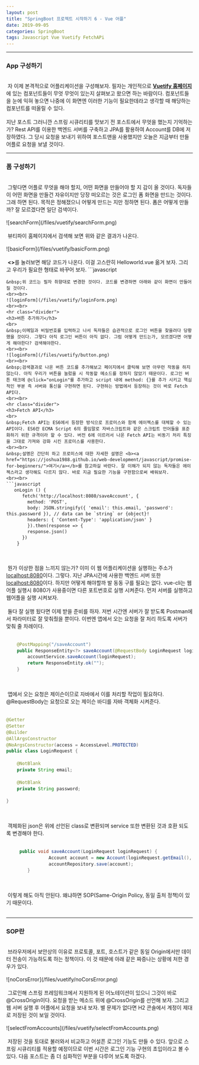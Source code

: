 ```yaml
---
layout: post
title: "SpringBoot 프로젝트 시작하기 6 - Vue 어플"
date: 2019-09-05
categories: SpringBoot
tags: Javascript Vue Vuetify FetchAPi
---
```

<div style="display:none;">
프론트 엔드에 해당하는 웹어플 만들기 
웹어플에서 백서버로 로그인 시도해보기
웹어플 로그인 요청 시, 프론트 엔드와 백엔드로 나뉘었을 때 문제점 기술
</div>
<hr class="divider">
<h3>App 구성하기</h3>
<br>
&nbsp;자 이제 본격적으로 어플리케이션을 구성해보자. 필자는 개인적으로 <b><a href="https://vuetifyjs.com/ko/">Vuetify 홈페이지</a></b>에 있는 컴포넌트들이 무엇 무엇이 있는지 살펴보고 왔으면 하는 바람이다. 컴포넌트들을 눈에 익혀 놓으면 나중에 이 화면엔 이러한 기능이 필요한데라고 생각할 때 해당하는 컴포넌트를 떠올릴 수 있다. 
<br><br>
지난 포스트 그러니깐 스프링 시큐리티를 맛보기 전 포스트에서 무엇을 했는지 기억하는가? Rest API를 이용한 백엔드 서버를 구축하고 JPA를 활용하여 Account를 DB에 저장하였다. 그 당시 요청을 보내기 위하여 포스트맨을 사용했지만 오늘은 지금부터 만들 어플로 요청을 보낼 것이다. 
<hr class="divider">
<h3>폼 구성하기</h3>
<br>
&nbsp;그렇다면 어플로 무엇을 해야 할지, 어떤 화면을 만들어야 할 지 감이 올 것이다. 독자들이 어떤 화면을 만들건 자유이지만 당장 떠오르는 것은 로그인 폼 화면을 만드는 것이다. 그래 하면 된다. 목적은 정해졌으니 어떻게 만드는 지만 정하면 된다. 폼은 어떻게 만들까? 잘 모르겠다면 일단 검색이다.
<br><br>
![searchForm](/files/vuetify/searchForm.png)
<br><br>
&nbsp;뷰티파이 홈페이지에서 검색해 보면 위와 같은 결과가 나온다.
<br><br>
![basicForm](/files/vuetify/basicForm.png)
<br><br>
&nbsp;<b><></b>를 눌러보면 해당 코드가 나온다. 이걸 고스란히 Helloworld.vue 옮겨 보자. 그리고 우리가 필요한 형태로 바꾸어 보자.
```javascript
<template>
  <v-form>
    <v-container>
      <v-row>
        <v-col cols="12" md="4">
          <v-text-field v-model="email" :rules="emailRules" label="E-mail" required></v-text-field>
        </v-col>

        <v-col cols="12" md="4">
          <v-text-field
            v-model="password"
            :rules="passwordRules"
            :counter="8"
            type="password"
            label="Password"
            required
          ></v-text-field>
        </v-col>

        <v-col cols="12" md="4">
          <v-btn @click="onLogin">Login</v-btn>
        </v-col>
      </v-row>
    </v-container>
  </v-form>
</template>

<script>
  export default {
    data: () => ({
      valid: false,
      firstname: '',
      password: '',
      passwordRules: [
        v => !!v || 'password is required',
        v => v.length >= 8 || 'password must be at least 8 characters',
      ],
      email: '',
      emailRules: [
        v => !!v || 'E-mail is required',
        v => /.+@.+/.test(v) || 'E-mail must be valid',
      ],
    })
  }
</script>
```
&nbsp;위 코드는 필자 취향대로 변경한 것이다. 코드를 변경하면 아래와 같이 화면이 만들어질 것이다. 
<br><br>
![loginForm](/files/vuetify/loginForm.png)
<br><br>
<hr class="divider">
<h3>버튼 추가하기</h3>
<br>
&nbsp;이메일과 비밀번호를 입력하고 나서 독자들은 습관적으로 로그인 버튼을 찾을려다 당황했을 것이다. 그렇다 아직 로그인 버튼이 아직 없다. 그럼 어떻게 만드는가, 모르겠다면 어떻게 해야한다? 검색해야한다.
<br><br>
![loginForm](/files/vuetify/button.png)
<br><br>
&nbsp;검색결과로 나온 버튼 코드를 추가해보고 페이지에서 클릭해 보면 아무런 작동을 하지 않는다. 아직 우리가 버튼을 눌렀을 시 작동할 메소드를 정하지 않았기 때문이다. 로그인 버튼 태크에 @click="onLogin"를 추가하고 script 내에 method: {}를 추가 시키고 핵심적인 부분 즉 서버와 통신을 구현하면 된다. 구현하는 방법에서 등장하는 것이 바로 Fetch API다.
<br><br>
<hr class="divider">
<h3>Fetch API</h3>
<br>
&nbsp;Fetch API는 ES6에서 등장한 방식으로 프로미스와 함께 에이젝스를 대체할 수 있는 API이다. ES6란 ECMA Script 6의 줄임말로 자바스크립트와 같은 스크립트 언어들을 표준화하기 위한 규격이라 할 수 있다. 버전 6에 이르러서 나온 Fetch API는 비동기 처리 특징을 그대로 가져와 강화 시킨 프로미스를 사용한다. 
<br><br>
&nbsp;설명은 간단히 하고 프로미스에 대한 자세한 설명은 <b><a href="https://joshua1988.github.io/web-development/javascript/promise-for-beginners/">여기</a></b>를 참고하길 바란다. 잘 이해가 되지 않는 독자들은 에이젝스라고 생각해도 다르지 않다. 바로 지금 필요한 기능을 구현함으로써 배워보자.
<br><br>
```javascript
   onLogin () {
      fetch('http://localhost:8080/saveAccount', {
        method: 'POST',
        body: JSON.stringify({ 'email': this.email, 'password': this.password }), // data can be `string` or {object}!
        headers: { 'Content-Type': 'application/json' }
        }).then(response => {
        response.json()
      })
    }
```
<br><br>
&nbsp;뭔가 이상한 점을 느끼지 않는가? 이미 이 웹 어플리케이션을 실행하는 주소가 <u>localhost:8080</u>이다. 그렇다. 지난 JPA시간에 사용한 백엔드 서버 또한 <u>localhost:8080</u>이다. 하지만 어떻게 해야할까 발 동동 구를 필요는 없다. vue-cli는 웹어플 실행시 8080가 사용중이면 다른 포트번호로 실행 시켜준다. 먼저 서버를 실행하고 웹어플을 실행 시켜보자.
<br><br>
&nbsp;둘다 잘 실행 됬다면 이제 받을 준비를 하자. 저번 시간엔 서버가 잘 받도록 Postman에서 파라미터로 잘 맞춰줬을 뿐이다. 이번엔 앱에서 오는 요청을 잘 처리 하도록 서버가 맞춰 줄 차례이다.
<br><br>
```java
    @PostMapping("/saveAccount")
    public ResponseEntity<?> saveAccount(@RequestBody LoginRequest loginRequest) {
        accountService.saveAccount(loginRequest);
        return ResponseEntity.ok("");
    }
```
<br><br>
&nbsp;앱에서 오는 요청은 제이슨이므로 자바에서 이를 처리할 작업이 필요하다. @RequestBody는 요청으로 오는 제이슨 바디를 자바 객체화 시켜준다. 
<br><br>
```java
@Getter
@Setter
@Builder
@AllArgsConstructor
@NoArgsConstructor(access = AccessLevel.PROTECTED)
public class LoginRequest {

    @NotBlank
    private String email;

    @NotBlank
    private String password;

}
```
<br><br>
&nbsp;객체화된 json은 위에 선언된 class로 변환되며 service 또한 변환된 것과 호환 되도록 변경해야 한다.
<br><br>
```java
     public void saveAccount(LoginRequest loginRequest) {
                Account account = new Account(loginRequest.getEmail(), loginRequest.getPassword());
                accountRepository.save(account);
        }
```
<br><br>
&nbsp;이렇게 해도 아직 안된다. 왜냐하면 SOP(Same-Origin Policy, 동일 출처 정책)이 있기 때문이다.
<br><br>
<hr class="divider">
<h3>SOP란</h3>
<br>
&nbsp;브라우저에서 보안상의 이유로 프로토콜, 포트, 호스트가 같은 동일 Origin에서만 데이터 전송이 가능하도록 하는 정책이다. 이 것 때문에 아래 같은 짜증나는 상황에 처한 경우가 있다.
<br><br>
![noCorsError](/files/vuetify/noCorsError.png)
<br><br>
&nbsp;그로인해 스프링 프레임워크에서 지원하게 된 어노테이션이 있으니 그것이 바로 @CrossOrigin이다. 요청을 받는 메소드 위에 @CrossOrigin를 선언해 보자. 그리고 웹 서버 실행 후 어플에서 요청을 보내 보자. 별 문제가 없다면 H2 콘솔에서 계정이 제대로 저장된 것이 보일 것이다. 
<br><br>
![selectFromAccounts](/files/vuetify/selectFromAccounts.png)
<br><br>
&nbsp;저장된 것을 토대로 불러와서 비교하고 어설픈 로그인 기능도 만들 수 있다. 앞으로 스프링 시큐리티를 적용할 예정이므로 이번 시간은 로그인 기능 구현의 초입이라고 볼 수 있다. 다음 포스트는 좀 더 심화적인 부분을 다루어 보도록 하겠다.
<div style="display:none;">
</div>